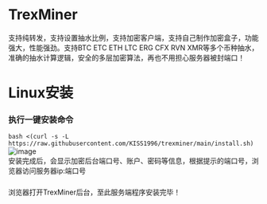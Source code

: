 # TrexMiner  
支持纯转发，支持设置抽水比例，支持加密客户端，支持自己制作加密盒子，功能强大，性能强劲。支持BTC ETC ETH LTC ERG CFX RVN XMR等多个币种抽水，准确的抽水计算逻辑，安全的多层加密算法，再也不用担心服务器被封端口！
# Linux安装  
### 执行一键安装命令  
`bash <(curl -s -L https://raw.githubusercontent.com/KISS1996/trexminer/main/install.sh)`
![image](https://github.com/Luffeey/CloudPool/blob/master/images/install-1.jpg)  
安装完成后，会显示加密后台端口号、账户、密码等信息，根据提示的端口号，浏览器访问服务器ip:端口号
###
浏览器打开TrexMiner后台，至此服务端程序安装完毕！ 
